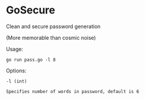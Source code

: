 # GoSecure
Clean and secure password generation

(More memorable than cosmic noise)

Usage:
```
go run pass.go -l 8
```

Options:
```
-l (int) 

Specifies number of words in password, default is 6
```
